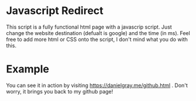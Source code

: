 # Javascript Redirect
This script is a fully functional html page with a javascrip script. Just change the website destination (defualt is google) and the time (in ms). 
Feel free to add more html or CSS onto the script, I don't mind what you do with this.

# Example

You can see it in action by visiting https://danielgray.me/github.html . Don't worry, it brings you back to my github page!
